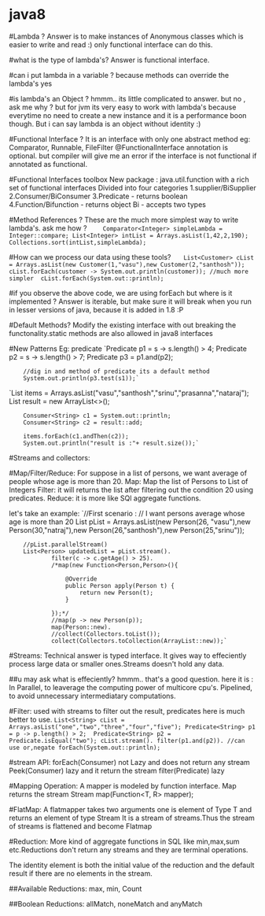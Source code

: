 # java8
#Lambda ?
Answer is to make instances of Anonymous classes which is easier to write and read :)
only functional interface can do this.

#what is the type of lambda's?
Answer is functional interface.

#can i put lambda in a variable ? because methods can override the lambda's
yes

#is lambda's an Object ?
hmmm.. its little complicated to answer. but no , ask me why ? but for jvm its very easy to work with lambda's because everytime no need to create a new instance and it is a performance boon though.
But i can say lambda is an object without identity :)

#Functional Interface ?
It is an interface with only one abstract method
eg: Comparator, Runnable, FileFilter
@FunctionalInterface annotation is optional. but compiler will give me an error if the interface is not functional if annotated as functional.

#Functional Interfaces toolbox
New package : java.util.function
with a rich set of functional interfaces
Divided into four categories 
1.supplier/BiSupplier
2.Consumer/BiConsumer
3.Predicate - returns boolean
4.Function/Bifunction - returns object
Bi - accepts two types


#Method References ?
These are the much more simplest way to write lambda's. ask me how ?
`    Comparator<Integer> simpleLambda = Integer::compare;
     List<Integer> intList = Arrays.asList(1,42,2,190);
		 Collections.sort(intList,simpleLambda);`
				

#How can we process our data using these tools?
`   List<Customer> cList = Arrays.asList(new Customer(1,"vasu"),new Customer(2,"santhosh"));
		cList.forEach(customer -> System.out.println(customer));
		//much more simpler 
		cList.forEach(System.out::println);`

#if you observe the above code, we are using forEach but where is it implemented ?
Answer is iterable, but make sure it will break when you run in lesser versions of java, because it is added in 1.8 :P


#Default Methods?
Modify the existing interface with out breaking the functonality.static methods are also allowed in java8 interfaces

#New Patterns
Eg: predicate
`Predicate<String> p1 = s -> s.length() > 4;
		Predicate<String> p2 = s -> s.length() > 7;
		Predicate<String> p3 = p1.and(p2);
		
		//dig in and method of predicate its a default method
		System.out.println(p3.test(s1));`

`List<String> items = Arrays.asList("vasu","santhosh","srinu","prasanna","nataraj");
		List<String> result = new ArrayList<>();
		
		Consumer<String> c1 = System.out::println;
		Consumer<String> c2 = result::add;
		
		items.forEach(c1.andThen(c2));
		System.out.println("result is :"+ result.size());`

#Streams and collectors:

#Map/Filter/Reduce: For suppose in a list of persons, we want average of people whose age is more than 20.
Map: Map the list of Persons to List of Integers
Filter: it will returns the list<Integer> after filtering out the condition 20 using predicates.
Reduce: it is more like SQl aggregate functions.

let's take an example:
`//First scenario :
		// I want persons average whose age is more than 20
		List<Person> pList = Arrays.asList(new Person(26, "vasu"),new Person(30,"natraj"),new Person(26,"santhosh"),new Person(25,"srinu"));
		
		
		//pList.parallelStream()
		List<Person> updatedList = pList.stream().
				filter(c -> c.getAge() > 25).
				/*map(new Function<Person,Person>(){

					@Override
					public Person apply(Person t) {
						return new Person(t);
					}
					
				});*/
				//map(p -> new Person(p));
				map(Person::new).
				//collect(Collectors.toList());
				collect(Collectors.toCollection(ArrayList::new));`

#Streams: 
Technical answer is typed interface.
It gives way to effeciently process large data or smaller ones.Streams doesn't hold any data.

##u may ask what is effeciently?
hmmm.. that's a good question. here it is :
In Parallel, to leaverage the computing power of multicore cpu's.
Pipelined, to avoid unnecessary intermediatary computations.

#Filter: 
used with streams to filter out the result, predicates here is much better to use.
`List<String> cList = Arrays.asList("one","two","three","four","five");
		Predicate<String> p1 = p -> p.length() > 2; 
		Predicate<String> p2 = Predicate.isEqual("two");
		cList.stream().
				filter(p1.and(p2)). //can use or,negate
				forEach(System.out::println);`
				
#stream API:
forEach(Consumer) not Lazy and does not return any stream
Peek(Consumer) lazy and it return the stream 
filter(Predicate) lazy

#Mapping Operation:
A mapper is modeled by function interface. Map returns the stream
<R> Stream<R> map(Function<T, R> mapper);

#FlatMap:
A flatmapper takes two arguments one is element of Type T and returns an element of type Stream<R>
It is a stream of streams.Thus the stream of streams is flattened and become Flatmap

#Reduction:
More kind of aggregate functions in SQL like min,max,sum etc.Reductions don't return any streams and they are terminal operations.

The identity element is both the initial value of the reduction and the default result if there are no elements in the stream.

##Available Reductions:
max, min, Count

##Boolean Reductions:
allMatch, noneMatch and anyMatch










		





